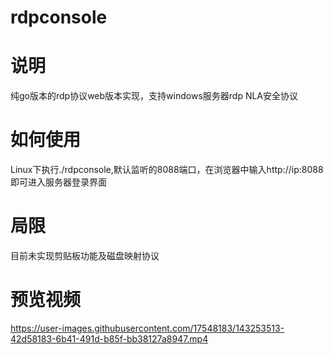 # rdpconsole

# 说明

纯go版本的rdp协议web版本实现，支持windows服务器rdp NLA安全协议

# 如何使用

Linux下执行./rdpconsole,默认监听的8088端口，在浏览器中输入http://ip:8088即可进入服务器登录界面

# 局限

目前未实现剪贴板功能及磁盘映射协议

# 预览视频

https://user-images.githubusercontent.com/17548183/143253513-42d58183-6b41-491d-b85f-bb38127a8947.mp4
